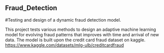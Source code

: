 ## Fraud_Detection


#Testing and design of a dynamic fraud detection model.

This project tests various methods to design an adaptive machine learning model for evolving fraud patterns that improves with time and arrival of new data. The model is built upon the credit card fraud dataset on kaggle. https://www.kaggle.com/datasets/mlg-ulb/creditcardfraud
